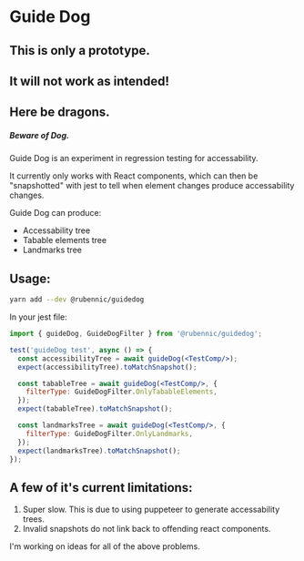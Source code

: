 # Guide Dog
## This is only a prototype. 
## It will not work as intended! 
## Here be dragons. 
##### Beware of Dog. 

Guide Dog is an experiment in regression testing for accessability.

It currently only works with React components, which can then be "snapshotted" with jest to tell when  element changes produce accessability changes.

Guide Dog can produce:
- Accessability tree
- Tabable elements tree
- Landmarks tree

## Usage:
```bash
yarn add --dev @rubennic/guidedog
```

In your jest file:
```jsx
import { guideDog, GuideDogFilter } from '@rubennic/guidedog';

test('guideDog test', async () => {
  const accessibilityTree = await guideDog(<TestComp/>);
  expect(accessibilityTree).toMatchSnapshot();

  const tabableTree = await guideDog(<TestComp/>, {
    filterType: GuideDogFilter.OnlyTabableElements,
  });
  expect(tabableTree).toMatchSnapshot();

  const landmarksTree = await guideDog(<TestComp/>, {
    filterType: GuideDogFilter.OnlyLandmarks,
  });
  expect(landmarksTree).toMatchSnapshot();
});
```

## A few of it's current limitations:

1. Super slow. This is due to using puppeteer to generate accessability trees.
2. Invalid snapshots do not link back to offending react components.

I'm working on ideas for all of the above problems.
